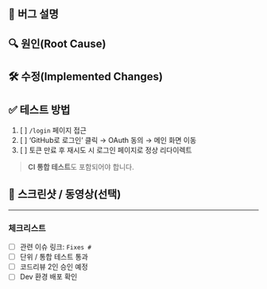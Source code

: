 <!--
📝  Bugfix Pull Request Template
이 템플릿은 '버그 수정' PR에 사용됩니다.
-->

## 🐞 버그 설명

<!--
재현된 증상·스크린샷·로그 등
ex) 로그인 버튼을 눌러도 아무 반응이 없고 콘솔에 401 오류가 발생
-->

## 🔍 원인(Root Cause)

<!--
이슈 분석 결과 발견된 근본 원인
ex) Spring Security 필터 체인에서 OAuth 토큰 만료 예외 처리 누락
-->

## 🛠️ 수정(Implemented Changes)

<!--
코드 레벨 변경 사항을 요약
ex) 1) ExpiredJwtException 캐치 추가  2) 401 → 302 리다이렉트 로직 수정
-->

## ✅ 테스트 방법

1. [ ] `/login` 페이지 접근
2. [ ] ‘GitHub로 로그인’ 클릭 → OAuth 동의 → 메인 화면 이동
3. [ ] 토큰 만료 후 재시도 시 로그인 페이지로 정상 리다이렉트

> **CI 통합 테스트**도 포함되어야 합니다.

## 📸 스크린샷 / 동영상(선택)

<!-- Before / After 비교 이미지나 GIF 첨부 -->

---

### 체크리스트

- [ ] 관련 이슈 링크: `Fixes #`
- [ ] 단위 / 통합 테스트 통과
- [ ] 코드리뷰 2인 승인 예정
- [ ] Dev 환경 배포 확인

<!--
PR 생성 후:
1. 리뷰어 지정
2. 라벨: bug, backend 등
-->
